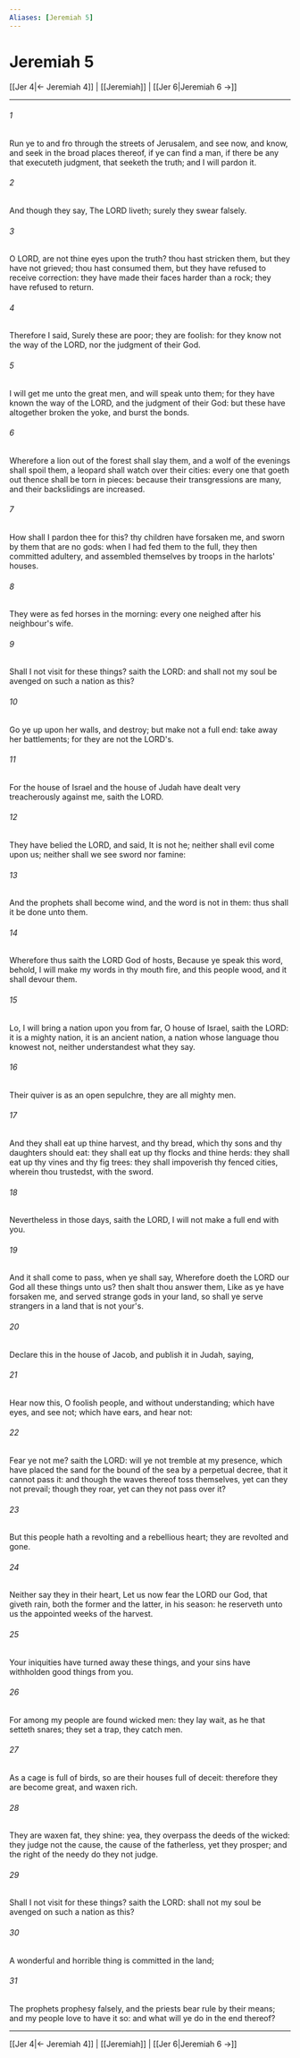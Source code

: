 ```yaml
---
Aliases: [Jeremiah 5]
---
```

# Jeremiah 5

[[Jer 4|← Jeremiah 4]] | [[Jeremiah]] | [[Jer 6|Jeremiah 6 →]]
***



###### 1 
Run ye to and fro through the streets of Jerusalem, and see now, and know, and seek in the broad places thereof, if ye can find a man, if there be any that executeth judgment, that seeketh the truth; and I will pardon it. 

###### 2 
And though they say, The LORD liveth; surely they swear falsely. 

###### 3 
O LORD, are not thine eyes upon the truth? thou hast stricken them, but they have not grieved; thou hast consumed them, but they have refused to receive correction: they have made their faces harder than a rock; they have refused to return. 

###### 4 
Therefore I said, Surely these are poor; they are foolish: for they know not the way of the LORD, nor the judgment of their God. 

###### 5 
I will get me unto the great men, and will speak unto them; for they have known the way of the LORD, and the judgment of their God: but these have altogether broken the yoke, and burst the bonds. 

###### 6 
Wherefore a lion out of the forest shall slay them, and a wolf of the evenings shall spoil them, a leopard shall watch over their cities: every one that goeth out thence shall be torn in pieces: because their transgressions are many, and their backslidings are increased. 

###### 7 
How shall I pardon thee for this? thy children have forsaken me, and sworn by them that are no gods: when I had fed them to the full, they then committed adultery, and assembled themselves by troops in the harlots' houses. 

###### 8 
They were as fed horses in the morning: every one neighed after his neighbour's wife. 

###### 9 
Shall I not visit for these things? saith the LORD: and shall not my soul be avenged on such a nation as this? 

###### 10 
Go ye up upon her walls, and destroy; but make not a full end: take away her battlements; for they are not the LORD's. 

###### 11 
For the house of Israel and the house of Judah have dealt very treacherously against me, saith the LORD. 

###### 12 
They have belied the LORD, and said, It is not he; neither shall evil come upon us; neither shall we see sword nor famine: 

###### 13 
And the prophets shall become wind, and the word is not in them: thus shall it be done unto them. 

###### 14 
Wherefore thus saith the LORD God of hosts, Because ye speak this word, behold, I will make my words in thy mouth fire, and this people wood, and it shall devour them. 

###### 15 
Lo, I will bring a nation upon you from far, O house of Israel, saith the LORD: it is a mighty nation, it is an ancient nation, a nation whose language thou knowest not, neither understandest what they say. 

###### 16 
Their quiver is as an open sepulchre, they are all mighty men. 

###### 17 
And they shall eat up thine harvest, and thy bread, which thy sons and thy daughters should eat: they shall eat up thy flocks and thine herds: they shall eat up thy vines and thy fig trees: they shall impoverish thy fenced cities, wherein thou trustedst, with the sword. 

###### 18 
Nevertheless in those days, saith the LORD, I will not make a full end with you. 

###### 19 
And it shall come to pass, when ye shall say, Wherefore doeth the LORD our God all these things unto us? then shalt thou answer them, Like as ye have forsaken me, and served strange gods in your land, so shall ye serve strangers in a land that is not your's. 

###### 20 
Declare this in the house of Jacob, and publish it in Judah, saying, 

###### 21 
Hear now this, O foolish people, and without understanding; which have eyes, and see not; which have ears, and hear not: 

###### 22 
Fear ye not me? saith the LORD: will ye not tremble at my presence, which have placed the sand for the bound of the sea by a perpetual decree, that it cannot pass it: and though the waves thereof toss themselves, yet can they not prevail; though they roar, yet can they not pass over it? 

###### 23 
But this people hath a revolting and a rebellious heart; they are revolted and gone. 

###### 24 
Neither say they in their heart, Let us now fear the LORD our God, that giveth rain, both the former and the latter, in his season: he reserveth unto us the appointed weeks of the harvest. 

###### 25 
Your iniquities have turned away these things, and your sins have withholden good things from you. 

###### 26 
For among my people are found wicked men: they lay wait, as he that setteth snares; they set a trap, they catch men. 

###### 27 
As a cage is full of birds, so are their houses full of deceit: therefore they are become great, and waxen rich. 

###### 28 
They are waxen fat, they shine: yea, they overpass the deeds of the wicked: they judge not the cause, the cause of the fatherless, yet they prosper; and the right of the needy do they not judge. 

###### 29 
Shall I not visit for these things? saith the LORD: shall not my soul be avenged on such a nation as this? 

###### 30 
A wonderful and horrible thing is committed in the land; 

###### 31 
The prophets prophesy falsely, and the priests bear rule by their means; and my people love to have it so: and what will ye do in the end thereof?

***
[[Jer 4|← Jeremiah 4]] | [[Jeremiah]] | [[Jer 6|Jeremiah 6 →]]
